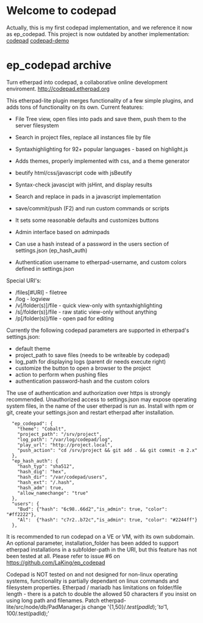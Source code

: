 # Welcome to codepad

Actually, this is my first codepad implementation, and we reference it now as ep_codepad.
This project is now outdated by another implementation: 
[codepad](https://github.com/LaKing/codepad)
[codepad-demo](https://codepad-demo.d250.hu:9001)

# ep_codepad archive

Turn etherpad into codepad, a collaborative online development enviroment. 
http://codepad.etherpad.org

This etherpad-lite plugin merges functionality of a few simple plugins, and adds tons of functionality on its own.
Current features:
    
- File Tree view, open files into pads and save them, push them to the server filesystem
- Search in project files, replace all instances file by file
- Syntaxhighlighting for 92+ popular languages - based on highlight.js
- Adds themes, properly implemented with css, and a theme generator
- beutify html/css/javascript code with jsBeutify 
- Syntax-check javascipt with jsHint, and display results
- Search and replace in pads in a javascript implementation
- save/commit/push (F2) and run custom commands or scripts

- It sets some reasonable defaults and customizes buttons
- Admin interface based on adminpads
- Can use a hash instead of a password in the users section of settings.json (ep_hash_auth)
- Authentication username to etherpad-username, and custom colors defined in settings.json

Special URI's:

- /files[#URI] - filetree
- /log - logview
- /v[/folder(s)]/file - quick view-only with syntaxhighlighting
- /s[/folder(s)]/file - raw static view-only without anything
- /p[/folder(s)]/file - open pad for editing

Currently the following codepad parameters are supported in etherpad's settings.json:
- default theme
- project_path to save files (needs to be writeable by codepad)
- log_path for displaying logs (parent dir needs execute right)
- customize the button to open a browser to the project
- action to perform when pushing files
- authentication password-hash and the custom colors

The use of authentication and authorization over https is strongly recommended.
Unauthorized access to settings.json may expose operating system files, in the name of the user etherpad is run as.
Install with npm or git, create your settings.json and restart etherpad after installation.

```
  "ep_codepad": { 
    "theme": "Cobalt",
    "project_path": "/srv/project",
    "log_path": "/var/log/codepad/log",
    "play_url": "http://project.local",
    "push_action": "cd /srv/project && git add . && git commit -m 2.x"
  },
  "ep_hash_auth": {
    "hash_typ": "sha512",
    "hash_dig": "hex",
    "hash_dir": "/var/codepad/users",
    "hash_ext": "/.hash",
    "hash_adm": true,
    "allow_namechange": "true"
  },
  "users": {
    "Bud": {"hash": "6c98..66d2","is_admin": true, "color": "#ff2222"},
    "Al":  {"hash": "c7r2..b72c","is_admin": true, "color": "#2244ff"}
  },
```
It is recommended to run codepad on a VE or VM, with its own subdomain.
An optional parameter, installation_folder has been added to support etherpad installations in a subfolder-path in the URI, but this feature has not been tested at all.
Please refer to issue #6 on https://github.com/LaKing/ep_codepad

Codepad is NOT tested on and not designed for non-linux operating systems, functionality is partially dependant on linux commands and filesystem properties.
Etherpad / mariadb has limitations on folder/file length - there is a patch to double the allowed 50 characters if you insist on using long path and filenames. 
Patch etherpad-lite/src/node/db/PadManager.js change '{1,50}$/.test(padId);' to '{1,100}$/.test(padId);'
